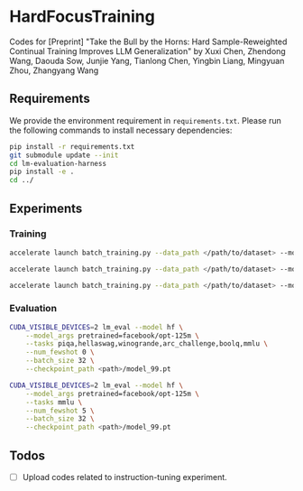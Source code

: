 # HardFocusTraining

Codes for [Preprint] "Take the Bull by the Horns: Hard Sample-Reweighted Continual Training Improves LLM Generalization" by Xuxi Chen, Zhendong Wang, Daouda Sow, Junjie Yang, Tianlong Chen, Yingbin Liang, Mingyuan Zhou, Zhangyang Wang

## Requirements

We provide the environment requirement in `requirements.txt`. Please run the following commands to install necessary dependencies:

```bash
pip install -r requirements.txt
git submodule update --init
cd lm-evaluation-harness
pip install -e .
cd ../
```

## Experiments

### Training

```bash
accelerate launch batch_training.py --data_path </path/to/dataset> --model_path </path/to/models> --batch_size 8 --frac 1 --save_dir opt_125m_baseline_sgd_bs8_n100_dro_2e-6 --num_batch 100 --model facebook/opt-125m --save_freq 100 --mode dro --lr 2e-6

accelerate launch batch_training.py --data_path </path/to/dataset> --model_path </path/to/models> --batch_size 8 --frac 1 --save_dir opt_350m_baseline_sgd_bs8_n100_dro_2e-6 --num_batch 100 --model facebook/opt-350m --save_freq 100 --mode dro --lr 2e-6

accelerate launch batch_training.py --data_path </path/to/dataset> --model_path </path/to/dataset> --batch_size 4 --frac 1 --save_dir sheared_1.3b_baseline_sgd_bs4_n100_dro_2e-6 --mode dro --num_batch 100 --model princeton-nlp/Sheared-LLaMA-1.3B --save_freq 10 --lr 2e-6 
```

### Evaluation


```bash
CUDA_VISIBLE_DEVICES=2 lm_eval --model hf \
    --model_args pretrained=facebook/opt-125m \
    --tasks piqa,hellaswag,winogrande,arc_challenge,boolq,mmlu \
    --num_fewshot 0 \
    --batch_size 32 \
    --checkpoint_path <path>/model_99.pt

CUDA_VISIBLE_DEVICES=2 lm_eval --model hf \
    --model_args pretrained=facebook/opt-125m \
    --tasks mmlu \
    --num_fewshot 5 \
    --batch_size 32 \
    --checkpoint_path <path>/model_99.pt
```

## Todos

- [ ] Upload codes related to instruction-tuning experiment. 
